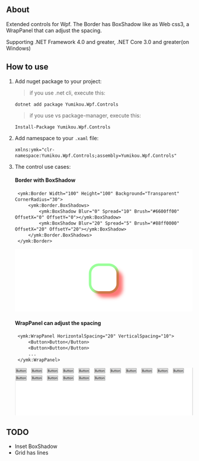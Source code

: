 ﻿## About 
<p>
Extended controls for Wpf. The Border has BoxShadow like as Web css3, a WrapPanel that can adjust the spacing.
</p>

<p>
Supporting .NET Framework 4.0 and greater, .NET Core 3.0 and greater(on Windows)
</p>

## How to use
1. Add nuget package to your project:
    > if you use .net cli, execute this:
    ```shell
    dotnet add package Yumikou.Wpf.Controls
    ```
    > if you use vs package-manager, execute this:
    ```shell
    Install-Package Yumikou.Wpf.Controls
    ```
2. Add namespace to your  `.xaml` file:
   ```xaml
   xmlns:ymk="clr-namespace:Yumikou.Wpf.Controls;assembly=Yumikou.Wpf.Controls"
   ```
3. The control use cases:
   #### Border with BoxShadow
   ```xaml
    <ymk:Border Width="100" Height="100" Background="Transparent" CornerRadius="30">
        <ymk:Border.BoxShadows>
            <ymk:BoxShadow Blur="0" Spread="10" Brush="#6600ff00" OffsetX="0" OffsetY="0"></ymk:BoxShadow>
            <ymk:BoxShadow Blur="20" Spread="5" Brush="#88ff0000" OffsetX="20" OffsetY="20"></ymk:BoxShadow>
        </ymk:Border.BoxShadows>
    </ymk:Border>
   ```
   <img alt="Border with BoxShadow" src="./docs/Border.png" />

   #### WrapPanel can adjust the spacing
   ```xaml
    <ymk:WrapPanel HorizontalSpacing="20" VerticalSpacing="10">
        <Button>Button</Button>
        <Button>Button</Button>
        ...
    </ymk:WrapPanel>
   ```
   <img alt="WrapPanel can adjust the spacing" src="./docs/WrapPanel.png">

## TODO
   - Inset BoxShadow
   - Grid has lines